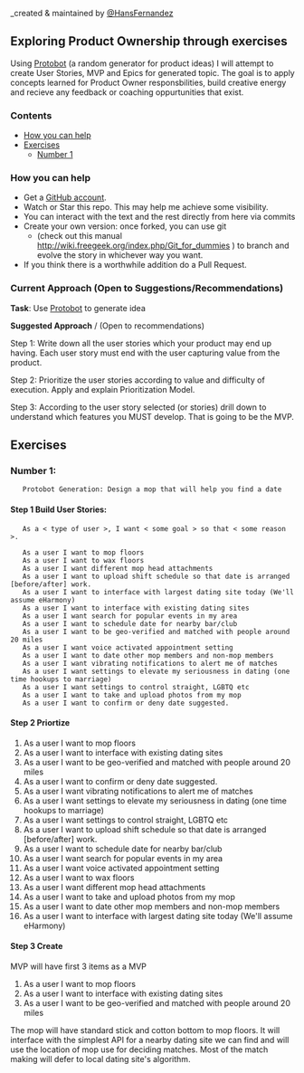 _created & maintained by [@HansFernandez](https://www.linkedin.com/in/hansfernandez/)

## Exploring Product Ownership through exercises

Using [Protobot](http://molly.is/experimenting/protobot/#)  (a random generator for product ideas) I will attempt to create User Stories, MVP and Epics for generated topic. 
The goal is to apply concepts learned for Product Owner responsbilities, build creative energy and recieve any feedback or coaching oppurtunities that exist.


### Contents
- [How you can help](#how-you-can-help)
- [Exercises](#Exercises)
  - [Number 1](#Number-1)


### How you can help

* Get a [GitHub account](http://github.com).
* Watch or Star this repo. This may help me achieve some visibility.
* You can interact with the text and the rest directly from here via commits
* Create your own version: once forked, you can use git 
  - (check out this manual http://wiki.freegeek.org/index.php/Git_for_dummies ) to
  branch and evolve the story in whichever way you want.
* If you think there is a worthwhile addition do a Pull Request.
  
  

### Current Approach (Open to Suggestions/Recommendations)


**Task**: 
Use [Protobot](http://molly.is/experimenting/protobot/#) to generate idea 

**Suggested Approach** / (Open to recommendations)


   Step 1: Write down all the user stories which your product may end up having. Each user story must end with the user capturing value from the product.

   Step 2: Prioritize the user stories according to value and difficulty of execution. Apply and explain Prioritization Model.

   Step 3: According to the user story selected (or stories) drill down to understand which features you MUST develop. That is going to be the MVP.
   
## Exercises 

### Number 1:    

       Protobot Generation: Design a mop that will help you find a date 


#### Step 1 Build User Stories:
       As a < type of user >, I want < some goal > so that < some reason >.
       
       As a user I want to mop floors 
       As a user I want to wax floors
       As a user I want different mop head attachments 
       As a user I want to upload shift schedule so that date is arranged [before/after] work.
       As a user I want to interface with largest dating site today (We'll assume eHarmony)
       As a user I want to interface with existing dating sites
       As a user I want search for popular events in my area
       As a user I want to schedule date for nearby bar/club
       As a user I want to be geo-verified and matched with people around 20 miles
       As a user I want voice activated appointment setting
       As a user I want to date other mop members and non-mop members
       As a user I want vibrating notifications to alert me of matches 
       As a user I want settings to elevate my seriousness in dating (one time hookups to marriage)
       As a user I want settings to control straight, LGBTQ etc
       As a user I want to take and upload photos from my mop
       As a user I want to confirm or deny date suggested.




#### Step 2 Priortize 
1. As a user I want to mop floors 
2. As a user I want to interface with existing dating sites
3. As a user I want to be geo-verified and matched with people around 20 miles
4. As a user I want to confirm or deny date suggested.
5. As a user I want vibrating notifications to alert me of matches 
6. As a user I want settings to elevate my seriousness in dating (one time hookups to marriage)
7. As a user I want settings to control straight, LGBTQ etc
8. As a user I want to upload shift schedule so that date is arranged [before/after] work.
9. As a user I want to schedule date for nearby bar/club
10. As a user I want search for popular events in my area
11. As a user I want voice activated appointment setting
12. As a user I want to wax floors
13. As a user I want different mop head attachments 
14. As a user I want to take and upload photos from my mop
15. As a user I want to date other mop members and non-mop members
16. As a user I want to interface with largest dating site today (We'll assume eHarmony)



#### Step 3 Create 

MVP will have first 3 items as a MVP

1. As a user I want to mop floors 
2. As a user I want to interface with existing dating sites
3. As a user I want to be geo-verified and matched with people around 20 miles

The mop will have standard stick and cotton bottom to mop floors. It will interface with the simplest API for a nearby dating site we can find and will use the location of mop use for deciding matches. Most of the match making will defer to local dating site's algorithm.
